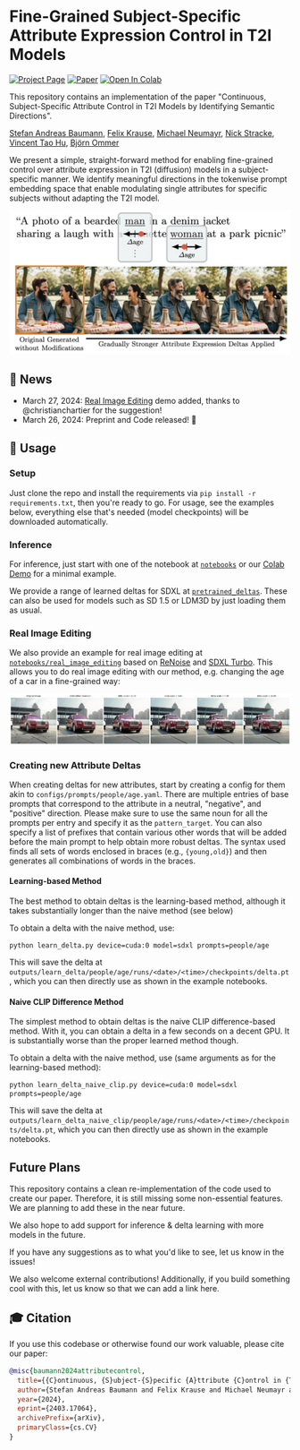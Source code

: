 # Fine-Grained Subject-Specific Attribute Expression Control in T2I Models

[![Project Page](https://img.shields.io/badge/Project-Page-blue)](https://compvis.github.io/attribute-control/)
[![Paper](https://img.shields.io/badge/arXiv-PDF-b31b1b)](https://arxiv.org/abs/2403.17064)
[![Open In Colab](https://colab.research.google.com/assets/colab-badge.svg)](https://colab.research.google.com/github/CompVis/attribute-control/blob/main/notebooks/inference_sdxl_colab.ipynb)

This repository contains an implementation of the paper "Continuous, Subject-Specific Attribute Control in T2I Models by Identifying Semantic Directions".

[Stefan Andreas Baumann](https://stefan-baumann.eu/), [Felix Krause](https://www.linkedin.com/in/felixmkrause/), [Michael Neumayr](https://www.linkedin.com/in/michaelneumayr/), [Nick Stracke](https://de.linkedin.com/in/nick-stracke), [Vincent Tao Hu](https://taohu.me/), [Björn Ommer](https://ommer-lab.com/people/ommer/)

We present a simple, straight-forward method for enabling fine-grained control over attribute expression in T2I (diffusion) models in a subject-specific manner.
We identify meaningful directions in the tokenwise prompt embedding space that enable modulating single attributes for specific subjects without adapting the T2I model.

![teaser](./docs/static/images/teaser.png)

## 📰 News
- March 27, 2024: [Real Image Editing](https://github.com/CompVis/attribute-control/tree/main/notebooks/real_image_editing) demo added, thanks to @christianchartier for the suggestion!
- March 26, 2024: Preprint and Code released! 🎉

## 🚀 Usage
### Setup
Just clone the repo and install the requirements via `pip install -r requirements.txt`, then you're ready to go. For usage, see the examples below, everything else that's needed (model checkpoints) will be downloaded automatically.

### Inference
For inference, just start with one of the notebook at [`notebooks`](https://github.com/CompVis/attribute-control/tree/main/notebooks) or our [Colab Demo](https://colab.research.google.com/github/CompVis/attribute-control/blob/main/notebooks/inference_sdxl_colab.ipynb) for a minimal example.

We provide a range of learned deltas for SDXL at [`pretrained_deltas`](https://github.com/CompVis/attribute-control/tree/main/pretrained_deltas). These can also be used for models such as SD 1.5 or LDM3D by just loading them as usual.

### Real Image Editing
We also provide an example for real image editing at [`notebooks/real_image_editing`](https://github.com/CompVis/attribute-control/tree/main/notebooks/real_image_editing) based on [ReNoise](https://garibida.github.io/ReNoise-Inversion/) and [SDXL Turbo](https://stability.ai/news/stability-ai-sdxl-turbo).
This allows you to do real image editing with our method, e.g. changing the age of a car in a fine-grained way:

![car age editing example](./docs/static/images/sdxl_turbo_renoise_editing.png)

### Creating new Attribute Deltas
When creating deltas for new attributes, start by creating a config for them akin to `configs/prompts/people/age.yaml`. There are multiple entries of base prompts that correspond to the attribute in a neutral, "negative", and "positive" direction. Please make sure to use the same noun for all the prompts per entry and specify it as the `pattern_target`.
You can also specify a list of prefixes that contain various other words that will be added before the main prompt to help obtain more robust deltas. The syntax used finds all sets of words enclosed in braces (e.g., `{young,old}`) and then generates all combinations of words in the braces.

#### Learning-based Method
The best method to obtain deltas is the learning-based method, although it takes substantially longer than the naive method (see below)

To obtain a delta with the naive method, use:
```shell
python learn_delta.py device=cuda:0 model=sdxl prompts=people/age
```
This will save the delta at `outputs/learn_delta/people/age/runs/<date>/<time>/checkpoints/delta.pt`, which you can then directly use as shown in the example notebooks.

#### Naive CLIP Difference Method
The simplest method to obtain deltas is the naive CLIP difference-based method. With it, you can obtain a delta in a few seconds on a decent GPU. It is substantially worse than the proper learned method though.

To obtain a delta with the naive method, use (same arguments as for the learning-based method):
```shell
python learn_delta_naive_clip.py device=cuda:0 model=sdxl prompts=people/age
```
This will save the delta at `outputs/learn_delta_naive_clip/people/age/runs/<date>/<time>/checkpoints/delta.pt`, which you can then directly use as shown in the example notebooks.

## Future Plans
This repository contains a clean re-implementation of the code used to create our paper. Therefore, it is still missing some non-essential features. We are planning to add these in the near future.

We also hope to add support for inference & delta learning with more models in the future.

If you have any suggestions as to what you'd like to see, let us know in the issues!

We also welcome external contributions! Additionally, if you build something cool with this, let us know so that we can add a link here.

## 🎓 Citation

If you use this codebase or otherwise found our work valuable, please cite our paper:

```bibtex
@misc{baumann2024attributecontrol,
  title={{C}ontinuous, {S}ubject-{S}pecific {A}ttribute {C}ontrol in {T}2{I} {M}odels by {I}dentifying {S}emantic {D}irections},
  author={Stefan Andreas Baumann and Felix Krause and Michael Neumayr and Nick Stracke and Vincent Tao Hu and Bj{\"o}rn Ommer},
  year={2024},
  eprint={2403.17064},
  archivePrefix={arXiv},
  primaryClass={cs.CV}
}
```
